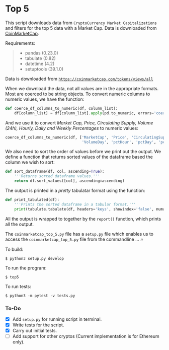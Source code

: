 # Top 5

This script downloads data from `CryptoCurrency Market Capitalizations` and filters for the top 5 data with a Market Cap. Data is downloaded from [CoinMarketCap](https://coinmarketcap.com/).

Requirements:
>- pandas (0.23.0)
>- tabulate (0.82)
>- datetime (4.2)
>- setuptools (39.1.0)

Data is downloaded from [`https://coinmarketcap.com/tokens/views/all`](https://coinmarketcap.com/tokens/views/all)

When we download the data, not all values are in the appropriate formats. Most are coerced to be string objects. To convert numeric columns to numeric values, we have the function:
```python
def coerce_df_columns_to_numeric(df, column_list):
    df[column_list] = df[column_list].apply(pd.to_numeric, errors='coerce')
```

And we use it to convert _Market Cap, Price, Circulating Supply, Volume (24h), Hourly, Daily and Weekly Percentages_ to numeric values:
```python
coerce_df_columns_to_numeric(df, ['MarketCap', 'Price', 'CirculatingSupply',
                                  'VolumeDay', 'pctHour', 'pctDay', 'pctWeek'])
```

We also need to sort the order of values before we print out the output. We define a function that returns sorted values of the dataframe based the column we wish to sort:
```python
def sort_dataframe(df, col, ascending=True):
    '''Returns sorted dataframe values.'''
    return df.sort_values([col], ascending=ascending)
```

The output is printed in a _pretty_ tabulatar format using the function:
```python
def print_tabulated(df):
    '''Prints the sorted dataframe in a tabular format.'''
    print(tabulate.tabulate(df, headers='keys', showindex='false', numalign='right'))
```

All the output is wrapped to together by the `report()` function, which prints all the output.

The `coinmarketcap_top_5.py` file has a `setup.py` file which enables us to access the `coinmarketcap_top_5.py` file from the commandline ... :notes:

To build:
```shell
$ python3 setup.py develop
```

To run the program:
```shell
$ top5
```

To run tests:
```shell
$ python3 -m pytest -v tests.py
```

### To-Do

- [x] Add `setup.py` for running script in terminal.
- [x] Write tests for the script.
- [x] Carry out initial tests.
- [ ] Add support for other cryptos (Current implementation is for Ethereum only).